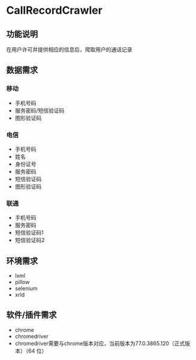 # CallRecordCrawler
## 功能说明
  在用户许可并提供相应的信息后，爬取用户的通话记录
  
## 数据需求
### 移动
* 手机号码
* 服务密码/短信验证码
* 图形验证码
### 电信
* 手机号码
* 姓名
* 身份证号
* 服务密码
* 短信验证码
* 图形验证码
### 联通
* 手机号码
* 服务密码
* 短信验证码1
* 短信验证码2
## 环境需求
* lxml
* pillow
* selenium
* xrld
## 软件/插件需求
  * chrome
  * chromedriver
  * chromedriver需要与chrome版本对应，当前版本为77.0.3865.120（正式版本）（64 位）
